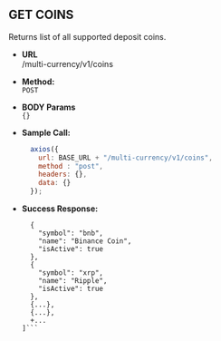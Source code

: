 **GET COINS**
----
Returns list of all supported deposit coins.

* **URL** <br />
  /multi-currency/v1/coins

* **Method:** <br />
  `POST`

*  **BODY Params** <br />
  `{}`

* **Sample Call:**
  ```javascript
    axios({
      url: BASE_URL + "/multi-currency/v1/coins",
      method : "post",
      headers: {},
      data: {}
    });
  ```

* **Success Response:**
  ```[
    {
      "symbol": "bnb",
      "name": "Binance Coin",
      "isActive": true
    },
    {
      "symbol": "xrp",
      "name": "Ripple",
      "isActive": true
    },
    {...},
    {...},
    +...
  ]```
